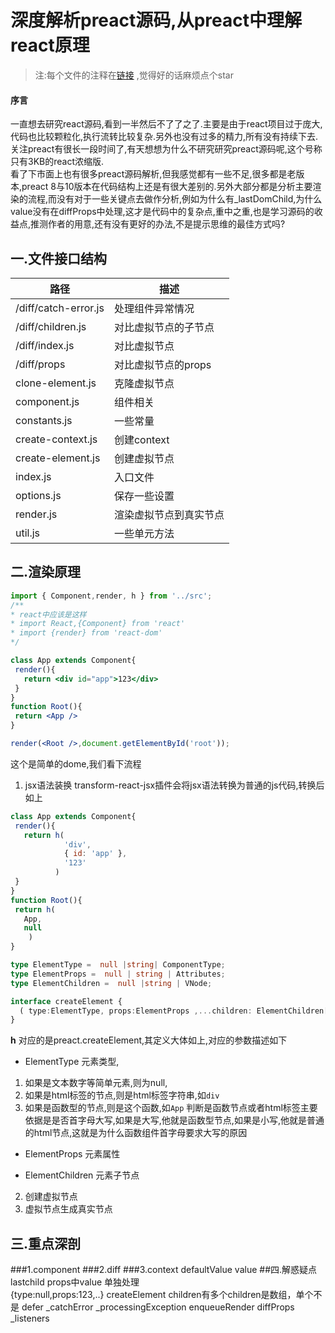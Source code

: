 # 深度解析preact源码,从preact中理解react原理

>注:每个文件的注释在[链接](https://github.com/yujingwyh/preact-source-annotation) ,觉得好的话麻烦点个star 
#### 序言
一直想去研究react源码,看到一半然后不了了之了.主要是由于react项目过于庞大,代码也比较颗粒化,执行流转比较复杂.另外也没有过多的精力,所有没有持续下去.关注preact有很长一段时间了,有天想想为什么不研究研究preact源码呢,这个号称只有3KB的react浓缩版.<br />
看了下市面上也有很多preact源码解析,但我感觉都有一些不足,很多都是老版本,preact 8与10版本在代码结构上还是有很大差别的.另外大部分都是分析主要渲染的流程,而没有对于一些关键点去做作分析,例如为什么有_lastDomChild,为什么value没有在diffProps中处理,这才是代码中的复杂点,重中之重,也是学习源码的收益点,推测作者的用意,还有没有更好的办法,不是提示思维的最佳方式吗?
## 一.文件接口结构
路径 | 描述
---|---
/diff/catch-error.js  | 处理组件异常情况
/diff/children.js | 对比虚拟节点的子节点
/diff/index.js | 对比虚拟节点
/diff/props |  对比虚拟节点的props
clone-element.js | 克隆虚拟节点
component.js | 组件相关
constants.js | 一些常量
create-context.js | 创建context
create-element.js | 创建虚拟节点
index.js | 入口文件
options.js | 保存一些设置
render.js | 渲染虚拟节点到真实节点
util.js | 一些单元方法
## 二.渲染原理
```jsx
import { Component,render, h } from '../src';
/**
* react中应该是这样
* import React,{Component} from 'react'
* import {render} from 'react-dom'
*/

class App extends Component{
 render(){
   return <div id="app">123</div>
 }
}
function Root(){
 return <App />
}

render(<Root />,document.getElementById('root'));
```
这个是简单的dome,我们看下流程
1. jsx语法装换
transform-react-jsx插件会将jsx语法转换为普通的js代码,转换后如上
```jsx
class App extends Component{
 render(){
   return h(
            'div',
            { id: 'app' },
            '123'
          )
 }
}
function Root(){
 return h(
   App,
   null
    )
}
```

```typescript
type ElementType =  null |string| ComponentType;
type ElementProps =  null | string | Attributes;
type ElementChildren =  null |string | VNode;

interface createElement {
  ( type:ElementType, props:ElementProps ,...children: ElementChildren[]  	): VNode
}
```
**h** 对应的是preact.createElement,其定义大体如上,对应的参数描述如下
* ElementType 元素类型,
1. 如果是文本数字等简单元素,则为null,
2. 如果是html标签的节点,则是html标签字符串,如`div`
3. 如果是函数型的节点,则是这个函数,如`App`
判断是函数节点或者html标签主要依据是是否首字母大写,如果是大写,他就是函数型节点,如果是小写,他就是普通的html节点,这就是为什么函数组件首字母要求大写的原因
* ElementProps 元素属性

* ElementChildren 元素子节点


2. 创建虚拟节点
3. 虚拟节点生成真实节点


## 三.重点深剖
###1.component
###2.diff
###3.context
defaultValue
value
##四.解惑疑点
lastchild 
props中value 单独处理    
{type:null,props:123,..}
createElement children有多个children是数组，单个不是
defer
_catchError _processingException enqueueRender
diffProps _listeners
